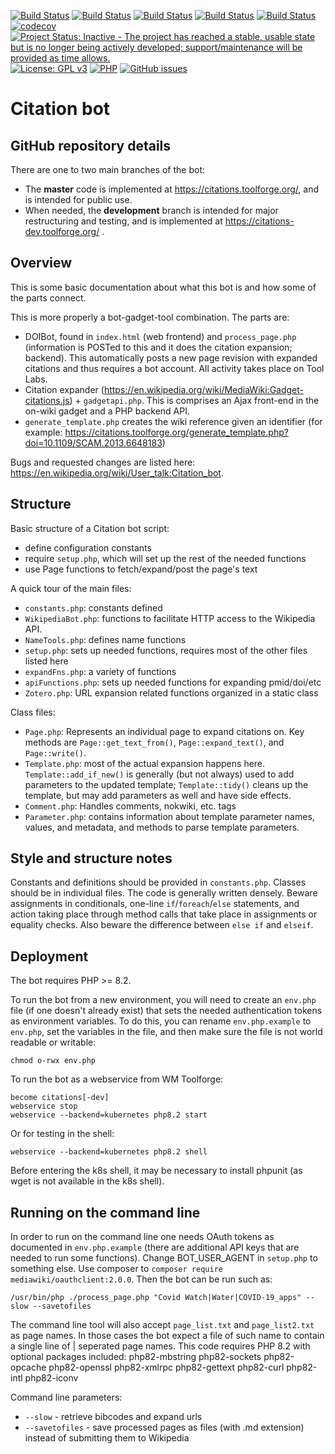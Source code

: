 [![Build Status](https://github.com/ms609/citation-bot/workflows/Bot%20Full%20Test%20Suite/badge.svg)](https://github.com/ms609/citation-bot/actions?query=workflow%3A%22Bot+Full+Test+Suite%22)
[![Build Status](https://github.com/ms609/citation-bot/workflows/CodeQL/badge.svg)](https://github.com/ms609/citation-bot/actions?query=workflow%3A%22CodeQL%22)
[![Build Status](https://github.com/ms609/citation-bot/workflows/PHP%20Static%20Coding%20Tests%20Part%201/badge.svg)](https://github.com/ms609/citation-bot/actions?query=workflow%3A%22PHP+Static+Tests+Part+1%22)
[![Build Status](https://github.com/ms609/citation-bot/workflows/PHP%20Static%20Coding%20Tests%20Part%202/badge.svg)](https://github.com/ms609/citation-bot/actions?query=workflow%3A%22PHP+Static+Tests+Part+2%22)
[![Build Status](https://github.com/ms609/citation-bot/workflows/PHP%20Static%20Security%20Tests/badge.svg)](https://github.com/ms609/citation-bot/actions?query=workflow%3A%22PHP+Security+Tests%22)
[![codecov](https://codecov.io/gh/ms609/citation-bot/branch/master/graph/badge.svg)](https://codecov.io/gh/ms609/citation-bot)
[![Project Status: Inactive - The project has reached a stable, usable state but is no longer being actively developed; support/maintenance will be provided as time allows.](https://www.repostatus.org/badges/latest/inactive.svg)](https://www.repostatus.org/#inactive)
[![License: GPL v3](https://img.shields.io/badge/License-GPLv3-blue.svg)](https://www.gnu.org/licenses/gpl-3.0)
[![PHP ](https://img.shields.io/badge/PHP-8.2-blue.svg)](https://www.php.net)
[![GitHub issues](https://img.shields.io/github/issues/ms609/citation-bot.png)](https://github.com/ms609/citation-bot/issues)


# Citation bot

## GitHub repository details
There are one to two main branches of the bot: 
- The **master** code is implemented at https://citations.toolforge.org/, and is intended for public use.
- When needed, the **development** branch is intended for major restructuring and testing, and is implemented at https://citations-dev.toolforge.org/ .  

## Overview

This is some basic documentation about what this bot is and how some of the parts connect.

This is more properly a bot-gadget-tool combination. The parts are:

* DOIBot, found in `index.html` (web frontend) and `process_page.php` (information is
  POSTed to this and it does the citation expansion; backend). This automatically
  posts a new page revision with expanded citations and thus requires a bot account.
  All activity takes place on Tool Labs.
* Citation expander (https://en.wikipedia.org/wiki/MediaWiki:Gadget-citations.js) + `gadgetapi.php`. This
  is comprises an Ajax front-end in the on-wiki gadget and a PHP backend API.
* `generate_template.php` creates the wiki reference given an identifier (for example: https://citations.toolforge.org/generate_template.php?doi=10.1109/SCAM.2013.6648183)

Bugs and requested changes are listed here: https://en.wikipedia.org/wiki/User_talk:Citation_bot.

## Structure

Basic structure of a Citation bot script:
* define configuration constants
* require `setup.php`, which will set up the rest of the needed functions
* use Page functions to fetch/expand/post the page's text


A quick tour of the main files:
* `constants.php`: constants defined
* `WikipediaBot.php`: functions to facilitate HTTP access to the Wikipedia API.
* `NameTools.php`: defines name functions
* `setup.php`: sets up needed functions, requires most of the other files listed here
* `expandFns.php`: a variety of functions
* `apiFunctions.php`: sets up needed functions for expanding pmid/doi/etc
* `Zotero.php`: URL expansion related functions organized in a static class 

Class files:
* `Page.php`: Represents an individual page to expand citations on. Key methods are
  `Page::get_text_from()`, `Page::expand_text()`, and `Page::write()`.
* `Template.php`: most of the actual expansion happens here.
  `Template::add_if_new()` is generally (but not always) used to add
   parameters to the updated template; `Template::tidy()` cleans up the
   template, but may add parameters as well and have side effects.
* `Comment.php`: Handles comments, nokwiki, etc. tags
* `Parameter.php`: contains information about template parameter names, values,
   and metadata, and methods to parse template parameters.

## Style and structure notes

Constants and definitions should be provided in `constants.php`.
Classes should be in individual files. The code is generally written densely. 
Beware assignments in conditionals, one-line `if`/`foreach`/`else` statements, 
and action taking place through method calls that take place in assignments or equality checks. 
Also beware the difference between `else if` and `elseif`.

## Deployment

The bot requires PHP >= 8.2.

To run the bot from a new environment, you will need to create an `env.php` file (if one doesn't already exist) that sets the needed authentication tokens as environment variables. To do this, you can rename `env.php.example` to `env.php`, set the variables in the file, and then make sure the file is not world readable or writable:

    chmod o-rwx env.php

 To run the bot as a webservice from WM Toolforge:

    become citations[-dev]
    webservice stop
    webservice --backend=kubernetes php8.2 start

Or for testing in the shell:

    webservice --backend=kubernetes php8.2 shell

Before entering the k8s shell, it may be necessary to install phpunit (as wget is not available in the k8s shell).

## Running on the command line
In order to run on the command line one needs OAuth tokens as documented in `env.php.example` (there are additional API keys that are needed to run some functions).  Change BOT_USER_AGENT in `setup.php` to something else. Use composer to `composer require mediawiki/oauthclient:2.0.0`.  Then the bot can be run such as:

    /usr/bin/php ./process_page.php "Covid Watch|Water|COVID-19_apps" --slow --savetofiles
    
The command line tool will also accept `page_list.txt` and `page_list2.txt` as page names.  In those cases the bot expect a file of such name to contain a single line of | seperated page names.  This code requires PHP 8.2 with optional packages included: php82-mbstring php82-sockets php82-opcache php82-openssl php82-xmlrpc php82-gettext php82-curl php82-intl php82-iconv

Command line parameters:
* `--slow` - retrieve bibcodes and expand urls
* `--savetofiles` - save processed pages as files (with .md extension) instead of submitting them to Wikipedia
